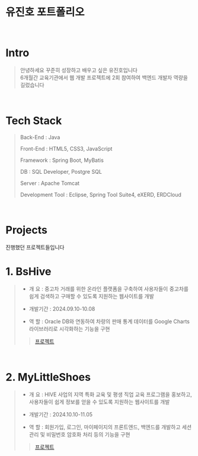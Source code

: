 # 유진호 포트폴리오

<br />

# Intro

> 안녕하세요 꾸준히 성장하고 배우고 싶은 유진호입니다  
> 6개월간 교육기관에서 웹 개발 프로젝트에 2회 참여하여 백엔드 개발자 역량을 길렀습니다

<br />

# Tech Stack

> Back-End : Java
>
> Front-End : HTML5, CSS3, JavaScript
>
> Framework : Spring Boot, MyBatis 
>
> DB : SQL Developer, Postgre SQL
>
> Server : Apache Tomcat
>
> Development Tool : Eclipse, Spring Tool Suite4, eXERD, ERDCloud

<br />

# Projects
진행했던 프로젝트들입니다  

# 1. BsHive

> - 개    요 : 중고차 거래를 위한 온라인 플랫폼을 구축하여 사용자들이 중고차를 쉽게 검색하고 구매할 수 있도록 지원하는 웹사이트를 개발
>
> - 개발기간 : 2024.09.10-10.08
> - 역    할 : Oracle DB와 연동하여 차량의 판매 통계 데이터를 Google Charts 라이브러리로 시각화하는 기능을 구현
>
>> [프로젝트](https://github.com/kimphysicsman/MyLittelTrip_frontend_react)

<br />

# 2. MyLittleShoes

> - 개    요 : HIVE 사업의 지역 특화 교육 및 평생 직업 교육 프로그램을 홍보하고, 사용자들이 쉽게 정보를 얻을 수 있도록 지원하는 웹사이트를 개발
>
> - 개발기간 : 2024.10.10-11.05
> - 역    할 : 회원가입, 로그인, 마이페이지의 프론트엔드, 백엔드를 개발하고 세션 관리 및 비밀번호 암호화 처리 등의 기능을 구현
>
>> [프로젝트](https://github.com/kimphysicsman/MyLittelTrip_frontend_react)

<br />
